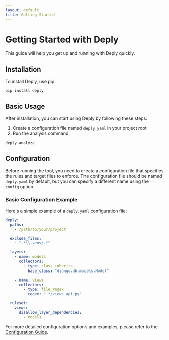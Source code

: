 ```yaml
---
layout: default
title: Getting Started
---
```


# Getting Started with Deply

This guide will help you get up and running with Deply quickly.

## Installation

To install Deply, use pip:

```bash
pip install deply
```

## Basic Usage

After installation, you can start using Deply by following these steps:

1. Create a configuration file named `deply.yaml` in your project root
2. Run the analysis command:

```bash
deply analyze
```

## Configuration

Before running the tool, you need to create a configuration file that specifies the rules and target files to enforce. The configuration file should be named `deply.yaml` by default, but you can specify a different name using the `--config` option.

### Basic Configuration Example

Here's a simple example of a `deply.yaml` configuration file:

```yaml
deply:
  paths:
    - /path/to/your/project

  exclude_files:
    - ".*\\.venv/.*"

  layers:
    - name: models
      collectors:
        - type: class_inherits
          base_class: "django.db.models.Model"

    - name: views
      collectors:
        - type: file_regex
          regex: ".*/views_api.py"

  ruleset:
    views:
      disallow_layer_dependencies:
        - models
```

For more detailed configuration options and examples, please refer to the [Configuration Guide](configuration.html).
